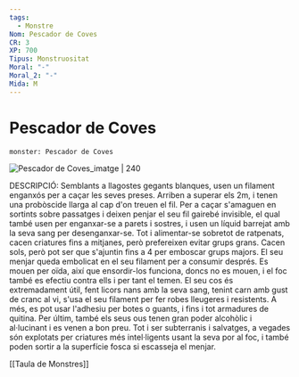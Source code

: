 ```yaml
---
tags:
  - Monstre
Nom: Pescador de Coves
CR: 3
XP: 700
Tipus: Monstruositat
Moral: "-"
Moral_2: "-"
Mida: M
---
```

# Pescador de Coves

```statblock
monster: Pescador de Coves
```

![Pescador de Coves_imatge | 240](https://static.wikia.nocookie.net/forgottenrealms/images/f/f7/Cave_fisher-5e.jpg/revision/latest/scale-to-width-down/350?cb=20171010161427)

DESCRIPCIÓ: 
Semblants a llagostes  gegants blanques, usen un filament enganxós per a caçar les seves preses. Arriben a superar els 2m, i tenen una probòscide llarga al cap d'on treuen el fil. Per a caçar s'amaguen en sortints sobre passatges i deixen penjar el seu fil gairebé invisible, el qual també usen per enganxar-se a parets i sostres, i usen un líquid barrejat amb la seva sang per desenganxar-se. Tot i alimentar-se sobretot de ratpenats, cacen criatures fins a mitjanes, però prefereixen evitar grups grans. Cacen sols, però pot ser que s'ajuntin fins a 4 per emboscar grups majors. El seu menjar queda embolicat en el seu filament per a consumir després. Es mouen per oïda, així que ensordir-los funciona, doncs no es mouen, i el foc també es efectiu contra ells i per tant el temen. El seu cos és extremadament útil, fent licors nans amb la seva sang, tenint carn amb gust de cranc al vi, s'usa el seu filament per fer robes lleugeres i resistents. A més, es pot usar l'adhesiu per botes o guants, i fins i tot armadures de quitina. Per últim, també els seus ous tenen gran poder alcohòlic i al·lucinant i es venen a bon preu. Tot i ser subterranis i salvatges, a vegades són explotats per criatures més intel·ligents usant la seva por al foc, i també poden sortir a la superfície fosca si escasseja el menjar.

[[Taula de Monstres]]